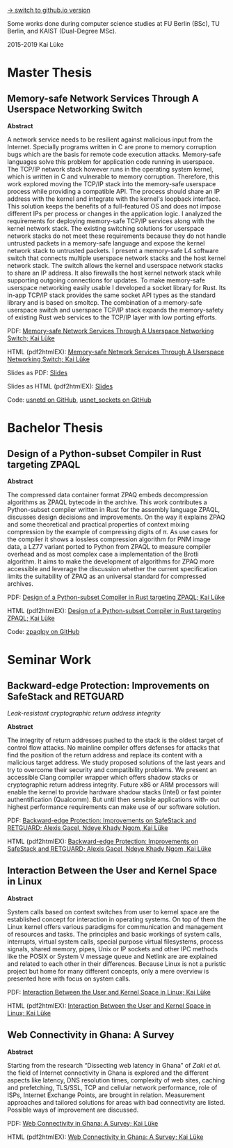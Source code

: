 [→ switch to github.io version](https://pothos.github.io/papers/)

Some works done during computer science studies at FU Berlin (BSc), TU Berlin, and KAIST (Dual-Degree MSc).

2015-2019 Kai Lüke

# Master Thesis
## Memory-safe Network Services Through A Userspace Networking Switch

**Abstract**

A network service needs to be resilient against malicious input from the Internet.
Specially programs written in C are prone to memory corruption bugs which are the basis for remote code execution attacks.
Memory-safe languages solve this problem for application code running in userspace.
The TCP/IP network stack however runs in the operating system kernel, which is written in C and vulnerable to memory corruption.
Therefore, this work explored moving the TCP/IP stack into the memory-safe userspace process while providing a compatible API. The process should share an IP address with the kernel and integrate with the kernel's loopback interface. This solution keeps the benefits of a full-featured OS and does not impose different IPs per process or changes in the application logic.
I analyzed the requirements for deploying memory-safe TCP/IP services along with the kernel network stack.
The existing switching solutions for userspace network stacks do not meet these requirements because they do not handle untrusted packets in a memory-safe language and expose the kernel network stack to untrusted packets.
I present a memory-safe L4 software switch that connects multiple userspace network stacks and the host kernel network stack.
The switch allows the kernel and userspace network stacks to share an IP address. It also firewalls the host kernel network stack while supporting outgoing connections for updates.
To make memory-safe userspace networking easily usable I developed a socket library for Rust. Its in-app TCP/IP stack provides the same socket API types as the standard library and is based on smoltcp.
The combination of a memory-safe userspace switch and userspace TCP/IP stack expands the memory-safety of existing Rust web services to the TCP/IP layer with low porting efforts.

PDF: [Memory-safe Network Services Through A Userspace Networking Switch; Kai Lüke](msc_thesis_memory-safe_network_services_userspace_switch.pdf)

HTML (pdf2htmlEX): [Memory-safe Network Services Through A Userspace Networking Switch; Kai Lüke](https://pothos.github.io/papers/msc_thesis_memory-safe_network_services_userspace_switch.pdf2htmlEX.html)

Slides as PDF: [Slides](msc_thesis_memory-safe_network_services_userspace_switch_slides.pdf)

Slides as HTML (pdf2htmlEX): [Slides](msc_thesis_memory-safe_network_services_userspace_switch_slides.pdf2htmlEX.html)

Code: [usnetd on GitHub](https://github.com/ANLAB-KAIST/usnetd), [usnet_sockets on GitHub](https://github.com/ANLAB-KAIST/usnet_sockets)

# Bachelor Thesis
## Design of a Python-subset Compiler in Rust targeting ZPAQL

**Abstract**

The compressed data container format ZPAQ embeds decompression algorithms as ZPAQL bytecode in the
archive. This work contributes a Python-subset compiler written in Rust for the assembly language ZPAQL,
discusses design decisions and improvements. On the way it explains ZPAQ and some theoretical and
practical properties of context mixing compression by the example of compressing digits of π. As use cases for
the compiler it shows a lossless compression algorithm for PNM image data, a LZ77 variant ported to Python
from ZPAQL to measure compiler overhead and as most complex case a implementation of the Brotli algorithm.
It aims to make the development of algorithms for ZPAQ more accessible and leverage the discussion
whether the current specification limits the suitability of ZPAQ as an universal standard for compressed
archives.

PDF: [Design of a Python-subset Compiler in Rust targeting ZPAQL; Kai Lüke](BSc_thesis_ZPAQL_compiler.pdf)

HTML (pdf2htmlEX): [Design of a Python-subset Compiler in Rust targeting ZPAQL; Kai Lüke](https://pothos.github.io/papers/bsc_thesis_zpaql_compiler.pdf2htmlEX.html)

Code: [zpaqlpy on GitHub](https://github.com/pothos/zpaqlpy)

# Seminar Work

## Backward-edge Protection: Improvements on SafeStack and RETGUARD
*Leak-resistant cryptographic return address integrity*

**Abstract**

The integrity of return addresses pushed to the stack is
the oldest target of control flow attacks. No mainline
compiler offers defenses for attacks that find the position of the return address and replace its content with a
malicious target address. We study proposed solutions
of the last years and try to overcome their security and
compatibility problems. We present an accessible Clang
compiler wrapper which offers shadow stacks or cryptographic return address integrity. Future x86 or ARM
processors will enable the kernel to provide hardware
shadow stacks (Intel) or fast pointer authentification
(Qualcomm). But until then sensible applications with‐
out highest performance requirements can make use of
our software solution.

PDF: [Backward-edge Protection: Improvements on SafeStack and RETGUARD; Alexis Gacel, Ndeye Khady Ngom, Kai Lüke](https://pothos.github.io/papers/backward-edge_protection.pdf)

HTML (pdf2htmlEX): [Backward-edge Protection: Improvements on SafeStack and RETGUARD; Alexis Gacel, Ndeye Khady Ngom, Kai Lüke](https://pothos.github.io/papers/backward-edge_protection.pdf2htmlEX.html)

## Interaction Between the User and Kernel Space in Linux
**Abstract**

System calls based on context switches from user to kernel
space are the established concept for interaction in operating systems.
On top of them the Linux kernel offers various paradigms for communication and management of resources and tasks. The principles and
basic workings of system calls, interrupts, virtual system calls, special
purpose virtual filesystems, process signals, shared memory, pipes,
Unix or IP sockets and other IPC methods like the POSIX or System V
message queue and Netlink are are explained and related to each other
in their differences. Because Linux is not a puristic project but home for
many different concepts, only a mere overview is presented here with
focus on system calls.

PDF: [Interaction Between the User and Kernel Space in Linux; Kai Lüke](linux_userspace_kernel_interaction.pdf)

HTML (pdf2htmlEX): [Interaction Between the User and Kernel Space in Linux; Kai Lüke](https://pothos.github.io/papers/linux_userspace_kernel_interaction.pdf2htmlEX.html)

## Web Connectivity in Ghana: A Survey

**Abstract**

Starting from the research “Dissecting web latency in Ghana”
of *Zaki et al.* the field of Internet connectivity in Ghana is
explored and the different aspects like latency, DNS resolution times,
complexity of web sites, caching and prefetching, TLS/SSL, TCP and cellular network performance,
role of ISPs, Internet Exchange Points, are brought in relation.
Measurement approaches and tailored solutions for areas
with bad connectivity are listed. Possible ways of improvement are discussed.

PDF: [Web Connectivity in Ghana: A Survey; Kai Lüke](web-connectivity-in-ghana-a-survey.pdf)

HTML (pdf2htmlEX): [Web Connectivity in Ghana: A Survey; Kai Lüke](https://pothos.github.io/papers/web-connectivity-in-ghana-a-survey.pdf2htmlEX.html)
